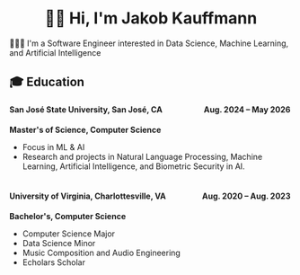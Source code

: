 <!-- Level 1: Simple bio and stats -->
<h1 style="text-align: center;">👋🏻 Hi, I'm Jakob Kauffmann</h1>
<p>👨🏼&zwj;💻 I'm a Software Engineer interested in Data Science, Machine Learning, and Artificial Intelligence</p>
<h2>🎓 Education</h2>
<h4>San Jos&eacute; State University, San Jos&eacute;, CA<span style="float: right;">Aug. 2024 &ndash; May 2026&nbsp;</span></h4>
<p style="text-align: left;"><strong>Master's of Science, Computer Science</strong></p>
<ul>
<li style="text-align: left;">Focus in ML &amp; AI</li>
<li style="text-align: left;">Research and projects in Natural Language Processing, Machine Learning, Artificial Intelligence, and Biometric Security in AI.</li>
</ul>
<h4 style="text-align: left;"><br />University of Virginia, Charlottesville, VA<span style="float: right;">Aug. 2020 &ndash; Aug. 2023&nbsp;</span></h4>
<p style="text-align: left;"><strong>Bachelor's, Computer Science</strong></p>
<ul>
<li>Computer Science Major</li>
<li>Data Science Minor</li>
<li>Music Composition and Audio Engineering&nbsp;</li>
<li style="text-align: left;">Echolars Scholar&nbsp;</li>
</ul>
<!--⚙️ I've worked on a wide range of projects-->

<!--
**JakobKauffmann/JakobKauffmann** is a ✨ _special_ ✨ repository because its `README.md` (this file) appears on your GitHub profile.

Here are some ideas to get you started:

- 🔭 I’m currently working on ...
- 🌱 I’m currently learning ...
- 👯 I’m looking to collaborate on ...
- 🤔 I’m looking for help with ...
- 💬 Ask me about ...
- 📫 How to reach me: ...
- 😄 Pronouns: ...
- ⚡ Fun fact: ...
-->
